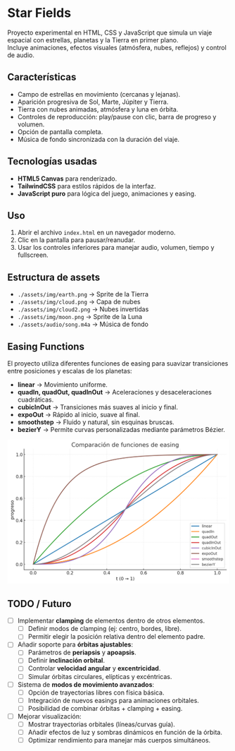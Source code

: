 # Star Fields

Proyecto experimental en HTML, CSS y JavaScript que simula un viaje espacial con estrellas, planetas y la Tierra en primer plano.  
Incluye animaciones, efectos visuales (atmósfera, nubes, reflejos) y control de audio.

## Características
- Campo de estrellas en movimiento (cercanas y lejanas).
- Aparición progresiva de Sol, Marte, Júpiter y Tierra.
- Tierra con nubes animadas, atmósfera y luna en órbita.
- Controles de reproducción: play/pause con clic, barra de progreso y volumen.
- Opción de pantalla completa.
- Música de fondo sincronizada con la duración del viaje.

## Tecnologías usadas
- **HTML5 Canvas** para renderizado.
- **TailwindCSS** para estilos rápidos de la interfaz.
- **JavaScript puro** para lógica del juego, animaciones y easing.

## Uso
1. Abrir el archivo `index.html` en un navegador moderno.
2. Clic en la pantalla para pausar/reanudar.
3. Usar los controles inferiores para manejar audio, volumen, tiempo y fullscreen.

## Estructura de assets
- `./assets/img/earth.png` → Sprite de la Tierra
- `./assets/img/cloud.png` → Capa de nubes
- `./assets/img/cloud2.png` → Nubes invertidas
- `./assets/img/moon.png` → Sprite de la Luna
- `./assets/audio/song.m4a` → Música de fondo

## Easing Functions
El proyecto utiliza diferentes funciones de easing para suavizar transiciones entre posiciones y escalas de los planetas:

- **linear** → Movimiento uniforme.
- **quadIn, quadOut, quadInOut** → Aceleraciones y desaceleraciones cuadráticas.
- **cubicInOut** → Transiciones más suaves al inicio y final.
- **expoOut** → Rápido al inicio, suave al final.
- **smoothstep** → Fluido y natural, sin esquinas bruscas.
- **bezierY** → Permite curvas personalizadas mediante parámetros Bézier.

![img.png](assets/img/easings.png)

## TODO / Futuro

- [ ] Implementar **clamping** de elementos dentro de otros elementos.
    - [ ] Definir modos de clamping (ej: centro, bordes, libre).
    - [ ] Permitir elegir la posición relativa dentro del elemento padre.

- [ ] Añadir soporte para **órbitas ajustables**:
    - [ ] Parámetros de **periapsis** y **apoapsis**.
    - [ ] Definir **inclinación orbital**.
    - [ ] Controlar **velocidad angular** y **excentricidad**.
    - [ ] Simular órbitas circulares, elípticas y excéntricas.

- [ ] Sistema de **modos de movimiento avanzados**:
    - [ ] Opción de trayectorias libres con física básica.
    - [ ] Integración de nuevos easings para animaciones orbitales.
    - [ ] Posibilidad de combinar órbitas + clamping + easing.

- [ ] Mejorar visualización:
    - [ ] Mostrar trayectorias orbitales (líneas/curvas guía).
    - [ ] Añadir efectos de luz y sombras dinámicos en función de la órbita.
    - [ ] Optimizar rendimiento para manejar más cuerpos simultáneos.  
